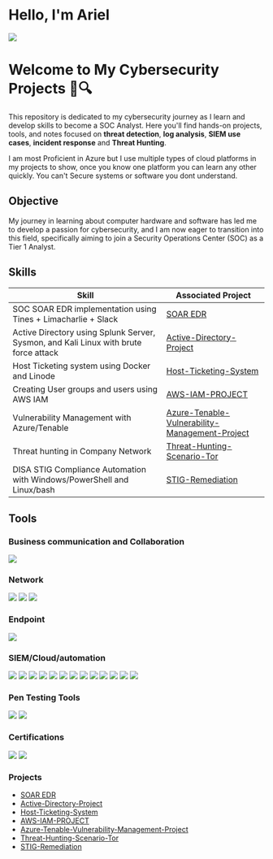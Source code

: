 # Hello, I'm Ariel
<a href="https://www.linkedin.com/in/ariel-torrez/"><img src="https://img.shields.io/badge/-LinkedIn-0072b1?&style=for-the-badge&logo=linkedin&logoColor=white" /></a>

# Welcome to My Cybersecurity Projects 👾🔍

This repository is dedicated to my cybersecurity journey as I learn and develop skills to become a SOC Analyst. Here you'll find hands-on projects, tools, and notes focused on **threat detection**, **log analysis**, **SIEM use cases**, **incident response** and **Threat Hunting**.
</div>
I am most Proficient in Azure but I use multiple types of cloud platforms in my projects to show, once you know one platform you can learn any other quickly.
</div>
You can't Secure systems or software you dont understand.

## Objective

My journey in learning about computer hardware and software has led me to develop a passion for cybersecurity, and I am now eager to transition into this field, specifically aiming to join a Security Operations Center (SOC) as a Tier 1 Analyst.

## Skills

| Skill                                         | Associated Project         |
|-----------------------------------------------|----------------------------|
| SOC SOAR EDR implementation using Tines + Limacharlie + Slack        | <a href="https://github.com/Torrez1998/SOAR-EDR-Integration-Project">SOAR EDR</a>|
| Active Directory using Splunk Server, Sysmon, and Kali Linux with brute force attack | <a href="https://github.com/Torrez1998/Active-Directory-project">Active-Directory-Project</a>|
| Host Ticketing system using Docker and Linode         | <a href="https://github.com/Torrez1998/Host-Ticketing-system">Host-Ticketing-System</a>|
| Creating User groups and users using AWS IAM      | <a href="https://github.com/Torrez1998/AWS-IAM-PROJECT">AWS-IAM-PROJECT</a>|
| Vulnerability Management with Azure/Tenable                  | <a href="https://github.com/Torrez1998/Azure-Tenable-Vulnerability--management-project">Azure-Tenable-Vulnerability-Management-Project</a>|
| Threat hunting in Company Network | <a href="https://github.com/Torrez1998/Threat-Hunting-Scenario-Tor">Threat-Hunting-Scenario-Tor</a>|
| DISA STIG Compliance Automation with Windows/PowerShell and Linux/bash |<a href="https://github.com/Torrez1998/STIG-Remediation/tree/main">STIG-Remediation</a> |



## Tools

### Business communication and Collaboration

<img src="https://img.shields.io/badge/-Slack-4A154B?&style=for-the-badge&logo=Slack&logoColor=white" />

### Network 
<div>
    <img src="https://img.shields.io/badge/-Wireshark-1679A7?&style=for-the-badge&logo=Wireshark&logoColor=white" />
    <img src="https://img.shields.io/badge/-Tenable-00A1DE?&style=for-the-badge&logo=Tenable&logoColor=white" />
    <img src="https://img.shields.io/badge/-Docker-2496ED?&style=for-the-badge&logo=Docker&logoColor=white" />
</div>

### Endpoint
<div>
    <img src="https://img.shields.io/badge/-Microsoft_Defender_for_Endpoint-00A4EF?&style=for-the-badge&logo=Microsoft&logoColor=white" />
 
    
</div>

### SIEM/Cloud/automation
<div>
    <img src="https://img.shields.io/badge/-Microsoft_Sentinel-0078D4?&style=for-the-badge&logo=Microsoft&logoColor=white" />
    <img src="https://img.shields.io/badge/-Microsoft_Azure-0078D4?&style=for-the-badge&logo=Microsoft-Azure&logoColor=white" />
    <img src="https://img.shields.io/badge/-KQL-6A0DAD?&style=for-the-badge&logo=Microsoft&logoColor=white" />
    <img src="https://img.shields.io/badge/-AWS-232F3E?&style=for-the-badge&logo=AmazonAWS&logoColor=white" />
    <img src="https://img.shields.io/badge/-AWS_IAM-232F3E?&style=for-the-badge&logo=Amazon-AWS&logoColor=white" />
    <img src="https://img.shields.io/badge/-VirtualBox-FFC107?&style=for-the-badge&logo=VirtualBox&logoColor=white" />
    <img src="https://img.shields.io/badge/-Splunk-000000?&style=for-the-badge&logo=Splunk&logoColor=white" />
    <img src="https://img.shields.io/badge/-Elastic-005571?&style=for-the-badge&logo=Elastic&logoColor=white" />
    <img src="https://img.shields.io/badge/-Vultr-007BFC?&style=for-the-badge&logo=Vultr&logoColor=white" />
    <img src="https://img.shields.io/badge/-Linode-00A95C?&style=for-the-badge&logo=Linode&logoColor=white" />
    <img src="https://img.shields.io/badge/-Tines-1679A7?&style=for-the-badge&logo=Tines&logoColor=white" />
    <img src="https://img.shields.io/badge/-LimaCharlie-1679A7?&style=for-the-badge&logo=LimaCharlie&logoColor=white" />
    <img src="https://img.shields.io/badge/-LaZagne-4B0082?style=for-the-badge&logoColor=white" />
    
</div>

### Pen Testing Tools
<div>
    <img src="https://img.shields.io/badge/-Crowbar-000000?&style=for-the-badge&logo=gnometerminal&logoColor=white)" />
    <img src="https://img.shields.io/badge/-John%20the%20Ripper-FF0000?style=for-the-badge&logoColor=white" />
    
</div>

### Certifications
<div>
<img src="https://img.shields.io/badge/-Security%2B-FF0000?&style=for-the-badge&logo=CompTIA&logoColor=white" />
<img src="https://img.shields.io/badge/-Network%2B-007ACC?&style=for-the-badge&logo=CompTIA&logoColor=white" />
</div>

### Projects
- <a href="https://github.com/Torrez1998/SOAR-EDR-Integration-Project">SOAR EDR</a>
- <a href="https://github.com/Torrez1998/Active-Directory-project">Active-Directory-Project</a>
- <a href="https://github.com/Torrez1998/Host-Ticketing-system">Host-Ticketing-System</a>
- <a href="https://github.com/Torrez1998/AWS-IAM-PROJECT">AWS-IAM-PROJECT</a>
- <a href="https://github.com/Torrez1998/Azure-Tenable-Vulnerability--management-project">Azure-Tenable-Vulnerability-Management-Project</a>
- <a href="https://github.com/Torrez1998/Threat-Hunting-Scenario-Tor">Threat-Hunting-Scenario-Tor</a>
- <a href="https://github.com/Torrez1998/STIG-Remediation/tree/main">STIG-Remediation</a>
